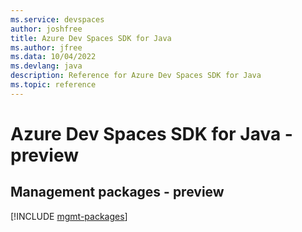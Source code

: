 ```yaml
---
ms.service: devspaces
author: joshfree
title: Azure Dev Spaces SDK for Java
ms.author: jfree
ms.data: 10/04/2022
ms.devlang: java
description: Reference for Azure Dev Spaces SDK for Java
ms.topic: reference
---
```

# Azure Dev Spaces SDK for Java - preview

## Management packages - preview
[!INCLUDE [mgmt-packages](dev-spaces-mgmt-index.md)]